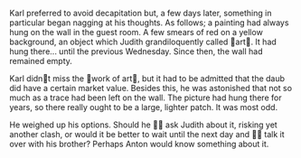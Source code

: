 Karl preferred to avoid decapitation but, a few days later, something in particular began nagging at his thoughts. As follows; a painting had always hung on the wall in the guest room. A few smears of red on a yellow background, an object which Judith grandiloquently called art. It had hung there... until the previous Wednesday. Since then, the wall had remained empty.

Karl didnt miss the work of art, but it had to be admitted that the daub did have a certain market value. Besides this, he was astonished that not so much as a trace had been left on the wall. The picture had hung there for years, so there really ought to be a large, lighter patch. It was most odd.

He weighed up his options. Should he  ask Judith about it, risking yet another clash, or would it be better to wait until the next day and  talk it over with his brother? Perhaps Anton would know something about it. 